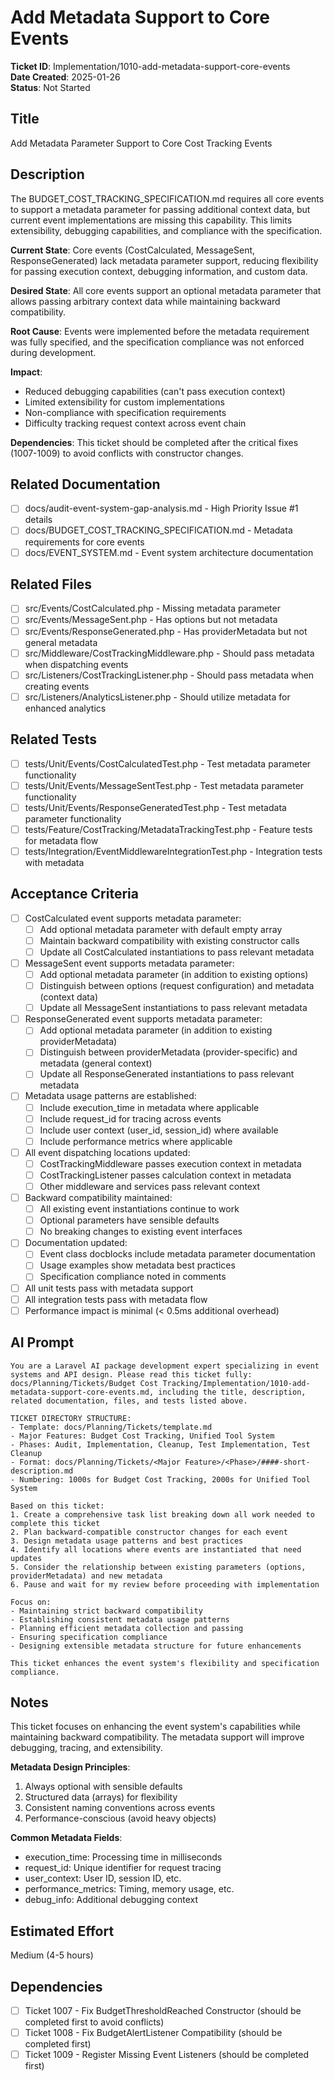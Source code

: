 # Add Metadata Support to Core Events

**Ticket ID**: Implementation/1010-add-metadata-support-core-events  
**Date Created**: 2025-01-26  
**Status**: Not Started  

## Title
Add Metadata Parameter Support to Core Cost Tracking Events

## Description
The BUDGET_COST_TRACKING_SPECIFICATION.md requires all core events to support a metadata parameter for passing additional context data, but current event implementations are missing this capability. This limits extensibility, debugging capabilities, and compliance with the specification.

**Current State**: Core events (CostCalculated, MessageSent, ResponseGenerated) lack metadata parameter support, reducing flexibility for passing execution context, debugging information, and custom data.

**Desired State**: All core events support an optional metadata parameter that allows passing arbitrary context data while maintaining backward compatibility.

**Root Cause**: Events were implemented before the metadata requirement was fully specified, and the specification compliance was not enforced during development.

**Impact**: 
- Reduced debugging capabilities (can't pass execution context)
- Limited extensibility for custom implementations
- Non-compliance with specification requirements
- Difficulty tracking request context across event chain

**Dependencies**: This ticket should be completed after the critical fixes (1007-1009) to avoid conflicts with constructor changes.

## Related Documentation
- [ ] docs/audit-event-system-gap-analysis.md - High Priority Issue #1 details
- [ ] docs/BUDGET_COST_TRACKING_SPECIFICATION.md - Metadata requirements for core events
- [ ] docs/EVENT_SYSTEM.md - Event system architecture documentation

## Related Files
- [ ] src/Events/CostCalculated.php - Missing metadata parameter
- [ ] src/Events/MessageSent.php - Has options but not metadata
- [ ] src/Events/ResponseGenerated.php - Has providerMetadata but not general metadata
- [ ] src/Middleware/CostTrackingMiddleware.php - Should pass metadata when dispatching events
- [ ] src/Listeners/CostTrackingListener.php - Should pass metadata when creating events
- [ ] src/Listeners/AnalyticsListener.php - Should utilize metadata for enhanced analytics

## Related Tests
- [ ] tests/Unit/Events/CostCalculatedTest.php - Test metadata parameter functionality
- [ ] tests/Unit/Events/MessageSentTest.php - Test metadata parameter functionality
- [ ] tests/Unit/Events/ResponseGeneratedTest.php - Test metadata parameter functionality
- [ ] tests/Feature/CostTracking/MetadataTrackingTest.php - Feature tests for metadata flow
- [ ] tests/Integration/EventMiddlewareIntegrationTest.php - Integration tests with metadata

## Acceptance Criteria
- [ ] CostCalculated event supports metadata parameter:
  - [ ] Add optional metadata parameter with default empty array
  - [ ] Maintain backward compatibility with existing constructor calls
  - [ ] Update all CostCalculated instantiations to pass relevant metadata
- [ ] MessageSent event supports metadata parameter:
  - [ ] Add optional metadata parameter (in addition to existing options)
  - [ ] Distinguish between options (request configuration) and metadata (context data)
  - [ ] Update all MessageSent instantiations to pass relevant metadata
- [ ] ResponseGenerated event supports metadata parameter:
  - [ ] Add optional metadata parameter (in addition to existing providerMetadata)
  - [ ] Distinguish between providerMetadata (provider-specific) and metadata (general context)
  - [ ] Update all ResponseGenerated instantiations to pass relevant metadata
- [ ] Metadata usage patterns are established:
  - [ ] Include execution_time in metadata where applicable
  - [ ] Include request_id for tracing across events
  - [ ] Include user context (user_id, session_id) where available
  - [ ] Include performance metrics where applicable
- [ ] All event dispatching locations updated:
  - [ ] CostTrackingMiddleware passes execution context in metadata
  - [ ] CostTrackingListener passes calculation context in metadata
  - [ ] Other middleware and services pass relevant context
- [ ] Backward compatibility maintained:
  - [ ] All existing event instantiations continue to work
  - [ ] Optional parameters have sensible defaults
  - [ ] No breaking changes to existing event interfaces
- [ ] Documentation updated:
  - [ ] Event class docblocks include metadata parameter documentation
  - [ ] Usage examples show metadata best practices
  - [ ] Specification compliance noted in comments
- [ ] All unit tests pass with metadata support
- [ ] All integration tests pass with metadata flow
- [ ] Performance impact is minimal (< 0.5ms additional overhead)

## AI Prompt
```
You are a Laravel AI package development expert specializing in event systems and API design. Please read this ticket fully: docs/Planning/Tickets/Budget Cost Tracking/Implementation/1010-add-metadata-support-core-events.md, including the title, description, related documentation, files, and tests listed above.

TICKET DIRECTORY STRUCTURE:
- Template: docs/Planning/Tickets/template.md
- Major Features: Budget Cost Tracking, Unified Tool System
- Phases: Audit, Implementation, Cleanup, Test Implementation, Test Cleanup
- Format: docs/Planning/Tickets/<Major Feature>/<Phase>/####-short-description.md
- Numbering: 1000s for Budget Cost Tracking, 2000s for Unified Tool System

Based on this ticket:
1. Create a comprehensive task list breaking down all work needed to complete this ticket
2. Plan backward-compatible constructor changes for each event
3. Design metadata usage patterns and best practices
4. Identify all locations where events are instantiated that need updates
5. Consider the relationship between existing parameters (options, providerMetadata) and new metadata
6. Pause and wait for my review before proceeding with implementation

Focus on:
- Maintaining strict backward compatibility
- Establishing consistent metadata usage patterns
- Planning efficient metadata collection and passing
- Ensuring specification compliance
- Designing extensible metadata structure for future enhancements

This ticket enhances the event system's flexibility and specification compliance.
```

## Notes
This ticket focuses on enhancing the event system's capabilities while maintaining backward compatibility. The metadata support will improve debugging, tracing, and extensibility.

**Metadata Design Principles**:
1. Always optional with sensible defaults
2. Structured data (arrays) for flexibility
3. Consistent naming conventions across events
4. Performance-conscious (avoid heavy objects)

**Common Metadata Fields**:
- execution_time: Processing time in milliseconds
- request_id: Unique identifier for request tracing
- user_context: User ID, session ID, etc.
- performance_metrics: Timing, memory usage, etc.
- debug_info: Additional debugging context

## Estimated Effort
Medium (4-5 hours)

## Dependencies
- [ ] Ticket 1007 - Fix BudgetThresholdReached Constructor (should be completed first to avoid conflicts)
- [ ] Ticket 1008 - Fix BudgetAlertListener Compatibility (should be completed first)
- [ ] Ticket 1009 - Register Missing Event Listeners (should be completed first)
